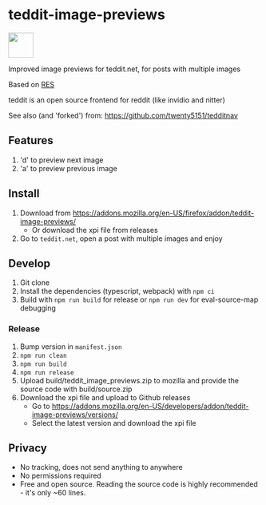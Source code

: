 # teddit-image-previews

<a href="https://addons.mozilla.org/en-US/firefox/addon/teddit-image-previews/"><img src=https://blog.mozilla.org/addons/files/2020/04/get-the-addon-fx-apr-2020.svg height="50"></a>

Improved image previews for teddit.net, for posts with multiple images

Based on [RES](https://github.com/honestbleeps/Reddit-Enhancement-Suite)

teddit is an open source frontend for reddit (like invidio and nitter)

See also (and 'forked') from: https://github.com/twenty5151/tedditnav

## Features
1. 'd' to preview next image
2. 'a' to preview previous image

## Install

1. Download from https://addons.mozilla.org/en-US/firefox/addon/teddit-image-previews/
    - Or download the xpi file from releases
2. Go to `teddit.net`, open a post with multiple images and enjoy

## Develop
1. Git clone
2. Install the dependencies (typescript, webpack) with `npm ci`
3. Build with `npm run build` for release or `npm run dev` for eval-source-map debugging

### Release
1. Bump version in `manifest.json`
2. `npm run clean`
3. `npm run build`
4. `npm run release`
5. Upload build/teddit_image_previews.zip to mozilla and provide the source code with build/source.zip
6. Download the xpi file and upload to Github releases
    - Go to https://addons.mozilla.org/en-US/developers/addon/teddit-image-previews/versions/
    - Select the latest version and download the xpi file

## Privacy

- No tracking, does not send anything to anywhere
- No permissions required
- Free and open source. Reading the source code is highly recommended - it's only ~60 lines.
